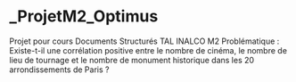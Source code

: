 # _ProjetM2_Optimus
Projet pour cours Documents Structurés TAL INALCO M2
Problématique : Existe-t-il une corrélation positive entre le nombre de cinéma, le nombre de lieu de tournage et le nombre de monument historique dans les 20 arrondissements de Paris ?
